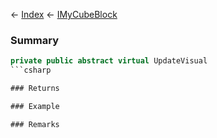 ← [Index](Api-Index) ← [IMyCubeBlock](VRage.Game.ModAPI.Ingame.IMyCubeBlock)

### Summary

```csharp
private public abstract virtual UpdateVisual
```csharp

### Returns

### Example

### Remarks

